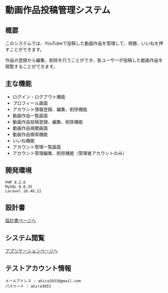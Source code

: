 # 動画作品投稿管理システム

## 概要
このシステムでは、YouTubeで投稿した動画作品を管理して、視聴、いいねを押すことができます。

作品の登録から編集、削除を行うことができ、各ユーザーが投稿した動画作品を閲覧することができます。

## 主な機能
- ログイン・ログアウト機能
- プロフィール画面
- アカウント情報登録、編集、削除機能
- 動画作品一覧画面
- 動画作品投稿登録、編集、削除機能
- 動画作品視聴画面
- 動画作品検索機能
- いいね機能
- アカウント管理一覧画面
- アカウント管理編集、削除機能（管理者アカウントのみ）

## 開発環境
```
PHP 8.2.0 
MySQL 8.0.35 
Laravel 10.48.22
```
## 設計書
[設計書ページへ](https://drive.google.com/drive/folders/1YgAsX0wfnoFdUEcnnU-STgbtIhC9oclf?usp=drive_link)

## システム閲覧
[アプリケーションページへ](https://anime-station-8a4665b10849.herokuapp.com)

## テストアカウント情報
```
メールアドレス : akira3033@gmail.com
パスワード : akira3033
```
